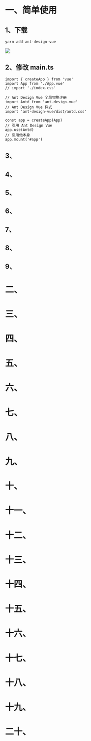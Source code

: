 # 一、简单使用

## 1、下载

`yarn add ant-design-vue`

![](https://www.yue-hai.top:10300/file/downloadPublicFile?basePathType=takeDown&subPath=%2FWeb%2FUI%20%E7%BB%84%E4%BB%B6%E5%BA%93%2Fattachments%2FPasted%20image%2020230725130116.png)

## 2、修改 main.ts

```tsx
import { createApp } from 'vue'
import App from './App.vue'
// import './index.css'

// Ant Design Vue 全局完整注册
import Antd from 'ant-design-vue'
// Ant Design Vue 样式
import 'ant-design-vue/dist/antd.css'

const app = createApp(App)
// 引用 Ant Design Vue
app.use(Antd)
// 引用他本身
app.mount('#app')
```

## 3、

## 4、

## 5、

## 6、

## 7、

## 8、

## 9、

# 二、

# 三、

# 四、

# 五、

# 六、

# 七、

# 八、

# 九、

# 十、

# 十一、

# 十二、

# 十三、

# 十四、

# 十五、

# 十六、

# 十七、

# 十八、

# 十九、

# 二十、
